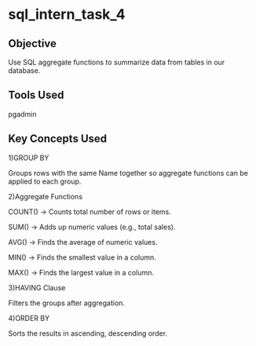 # sql_intern_task_4


## Objective
Use SQL aggregate functions to summarize data from tables in our database.

## Tools Used

pgadmin


## Key Concepts Used

 
1)GROUP BY


Groups rows with the same Name together so aggregate functions can be applied to each group.



2)Aggregate Functions


COUNT() → Counts total number of rows or items.

SUM() → Adds up numeric values (e.g., total sales).

AVG() → Finds the average of numeric values.

MIN() → Finds the smallest value in a column.

MAX() → Finds the largest value in a column.



3)HAVING Clause


Filters the groups after aggregation.



4)ORDER BY


Sorts the results in ascending, descending order.





